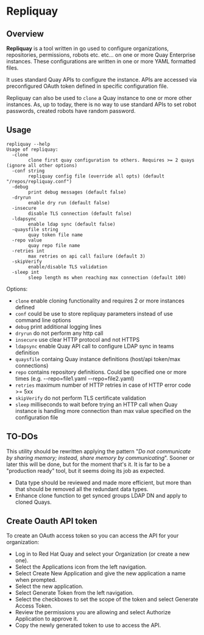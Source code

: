 # Repliquay

## Overview

**Repliquay** is a tool written in go used to configure organizations, repositories, permissions, robots etc. etc... on one or more Quay Enterprise instances. These configurations are written in one or more YAML formatted files.

It uses standard Quay APIs to configure the instance. APIs are accessed via preconfigured OAuth token defined in specific configuration file.

Repliquay can also be used to `clone` a Quay instance to one or more other instances. As, up to today, there is no way to use standard APIs to set robot passwords, created robots have random password.

## Usage
```
repliquay --help
Usage of repliquay:
  -clone
        clone first quay configuration to others. Requires >= 2 quays (ignore all other options)
  -conf string
        repliquay config file (override all opts) (default "/repos/repliquay.conf")
  -debug
        print debug messages (default false)
  -dryrun
        enable dry run (default false)
  -insecure
        disable TLS connection (default false)
  -ldapsync
        enable ldap sync (default false)
  -quaysfile string
        quay token file name
  -repo value
        quay repo file name
  -retries int
        max retries on api call failure (default 3)
  -skipVerify
        enable/disable TLS validation
  -sleep int
        sleep length ms when reaching max connection (default 100)

```

Options:

- ``clone`` enable cloning functionality and requires 2 or more instances defined
- ``conf`` could be use to store repliquay parameters instead of use command line options
- ``debug`` print additional logging lines
- ``dryrun`` do not perform any http call
- ``insecure`` use clear HTTP protocol and not HTTPS
- ``ldapsync`` enable Quay API call to configure LDAP sync in teams definition
- ``quaysfile`` containg Quay instance definitions (host/api token/max connections)
- ``repo`` contains repository definitions. Could be specified one or more times (e.g. --repo=file1.yaml --repo=file2.yaml)
- ``retries`` maximum number of HTTP retries in case of HTTP error code >= 5xx
- ``skipVerify`` do not perform TLS certificate validation
- ``sleep`` milliseconds to wait before trying an HTTP call when Quay instance is handling more connection than max value specified on the configuration file


## TO-DOs

This utility should be rewritten applying the pattern "_Do not communicate by sharing memory; instead, share memory by communicating_".
Sooner or later this will be done, but for the moment that's it. It is far to be a "production ready" tool, but it seems doing its job as expected.
- Data type should be reviewed and made more efficient, but more than that should be removed all the redundant data types.
- Enhance clone function to get synced groups LDAP DN and apply to cloned Quays.

## Create Oauth API token

To create an OAuth access token so you can access the API for your organization:

- Log in to Red Hat Quay and select your Organization (or create a new one).
- Select the Applications icon from the left navigation.
- Select Create New Application and give the new application a name when prompted.
- Select the new application.
- Select Generate Token from the left navigation.
- Select the checkboxes to set the scope of the token and select Generate Access Token.
- Review the permissions you are allowing and select Authorize Application to approve it.
- Copy the newly generated token to use to access the API.
